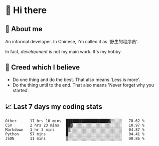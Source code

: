 # 👋 Hi there

## :speech_balloon: About me

An informal developer. In Chinese, I'm called it as '野生的程序员'.

In fact, _development_ is not my main work. It's my hobby.

## :see_no_evil: Creed which I believe

- Do one thing and do the best. That also means 'Less is more'.
- Do the thing until to the end. That also means 'Never forget why you started'.

## :chart_with_upwards_trend: Last 7 days my coding stats

<!--START_SECTION:waka-->
```text
Other      17 hrs 10 mins  ███████████████████▓░░░░░   78.62 % 
CSV        2 hrs 23 mins   ██▓░░░░░░░░░░░░░░░░░░░░░░   10.97 % 
Markdown   1 hr 3 mins     █▒░░░░░░░░░░░░░░░░░░░░░░░   04.87 % 
Python     57 mins         █░░░░░░░░░░░░░░░░░░░░░░░░   04.41 % 
JSON       11 mins         ▒░░░░░░░░░░░░░░░░░░░░░░░░   00.86 % 
```
<!--END_SECTION:waka-->
